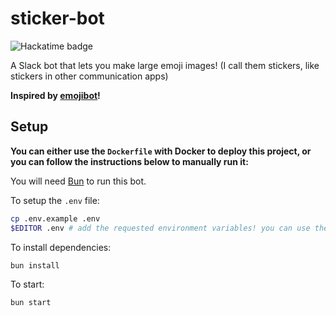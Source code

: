 # sticker-bot

![Hackatime badge](https://hackatime-badge.hackclub.com/U079QLTJZ7H/sticker-bot)

A Slack bot that lets you make large emoji images! (I call them stickers, like stickers in other communication apps)

**Inspired by [emojibot](https://github.com/taciturnaxolotl/emojibot)!**

## Setup

**You can either use the `Dockerfile` with Docker to deploy this project, or you can follow the instructions below to
manually run it:**

You will need [Bun](https://bun.sh) to run this bot.

To setup the `.env` file:

```bash
cp .env.example .env
$EDITOR .env # add the requested environment variables! you can use the slack-manifest.json for assistance creating the Slack app
```

To install dependencies:

```bash
bun install
```

To start:

```bash
bun start
```
